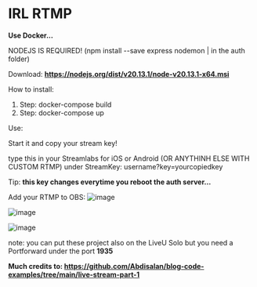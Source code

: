 # IRL RTMP

**Use Docker...**

NODEJS IS REQUIRED! (npm install --save express nodemon | in the auth folder) 


Download: **https://nodejs.org/dist/v20.13.1/node-v20.13.1-x64.msi**

How to install:
1. Step: docker-compose build
2. Step: docker-compose up

Use:

Start it and copy your stream key!

type this in your Streamlabs for iOS or Android (OR ANYTHINH ELSE WITH CUSTOM RTMP) under StreamKey: username?key=yourcopiedkey

Tip: **this key changes everytime you reboot the auth server...**

Add your RTMP to OBS:
![image](https://github.com/DieserGhost/IRLStream-RTMP/assets/144170441/10977e84-0755-4042-81a0-df9e9a0a7670)

![image](https://github.com/DieserGhost/IRLStream-RTMP/assets/144170441/ca5e67b7-7722-4e92-be66-8659c8e29ecd)

![image](https://github.com/DieserGhost/IRLStream-RTMP/assets/144170441/07a4b488-f010-4fa6-9dc0-520d39b7a41e)

note: you can put these project also on the LiveU Solo but you need a Portforward under the port **1935**

**Much credits to: https://github.com/Abdisalan/blog-code-examples/tree/main/live-stream-part-1**

